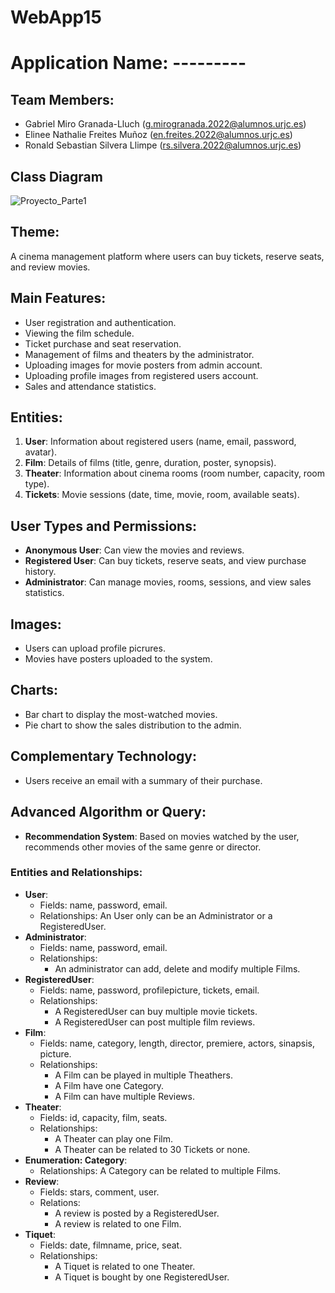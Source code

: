 # WebApp15

# Application Name: ---------

## Team Members:
- Gabriel Miro Granada-Lluch (g.mirogranada.2022@alumnos.urjc.es)
- Elinee Nathalie Freites Muñoz (en.freites.2022@alumnos.urjc.es)
- Ronald Sebastian Silvera Llimpe (rs.silvera.2022@alumnos.urjc.es)


## Class Diagram

![Proyecto_Parte1](https://github.com/user-attachments/assets/97d4b52e-843a-4d1b-bd48-d3ff3de154a0)


## Theme:
A cinema management platform where users can buy tickets, reserve seats, and review movies.

## Main Features:
- User registration and authentication.
- Viewing the film schedule.
- Ticket purchase and seat reservation.
- Management of films and theaters by the administrator.
- Uploading images for movie posters from admin account.
- Uploading profile images from registered users account.
- Sales and attendance statistics.

## Entities:
1. **User**: Information about registered users (name, email, password, avatar).
2. **Film**: Details of films (title, genre, duration, poster, synopsis).
3. **Theater**: Information about cinema rooms (room number, capacity, room type).
4. **Tickets**: Movie sessions (date, time, movie, room, available seats).

## User Types and Permissions:
- **Anonymous User**: Can view the movies and reviews.
- **Registered User**: Can buy tickets, reserve seats, and view purchase history.
- **Administrator**: Can manage movies, rooms, sessions, and view sales statistics.

## Images:
- Users can upload profile picrures.
- Movies have posters uploaded to the system.

## Charts:
- Bar chart to display the most-watched movies.
- Pie chart to show the sales distribution to the admin.

## Complementary Technology:
- Users receive an email with a summary of their purchase.

## Advanced Algorithm or Query:
- **Recommendation System**: Based on movies watched by the user, recommends other movies of the same genre or director.


### Entities and Relationships:
- **User**:
  - Fields: name, password, email.
  - Relationships: An User only can be an Administrator or a RegisteredUser. 
- **Administrator**:
  - Fields: name, password, email.
  - Relationships:
    - An administrator can add, delete and modify multiple Films.
- **RegisteredUser**:
  - Fields: name, password, profilepicture, tickets, email.
  - Relationships:
     - A RegisteredUser can buy multiple movie tickets.
     - A RegisteredUser can post multiple film reviews.
- **Film**:
  - Fields: name, category, length, director, premiere, actors, sinapsis, picture.
  - Relationships:
    - A Film can be played in multiple Theathers.
    - A Film have one Category.
    - A Film can have multiple Reviews.
- **Theater**:
  - Fields: id, capacity, film, seats.
  - Relationships:
    - A Theater can play one Film.
    - A Theater can be related to 30 Tickets or none.
- **Enumeration: Category**:
  - Relationships: A Category can be related to multiple Films.
- **Review**:
  - Fields: stars, comment, user.
  - Relations:
    - A review is posted by a RegisteredUser.
    - A review is related to one Film.
- **Tiquet**:
  - Fields: date, filmname, price, seat.
  - Relationships:
    - A Tiquet is related to one Theater.
    - A Tiquet is bought by one RegisteredUser.




